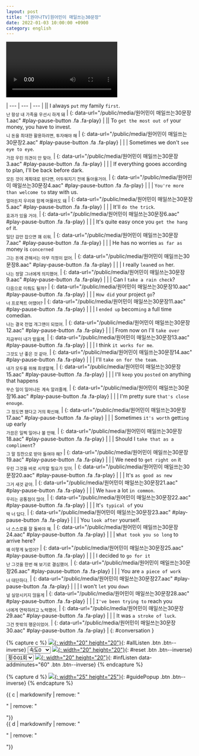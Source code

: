```yaml
---
layout: post
title: "[권아나TV]원어민이 매일쓰는30문장"
date: 2022-01-03 10:00:00 +0900
category: english
---
```


<div class="video-container">
    <video id="player" class="video-js vjs-default-skin vjs-big-play-centered" data-json="/public/json/원어민이 매일쓰는30문장.json"></video>
</div>

| --- | --- | --- |
|| I always ``put`` my family ``first``.<br /><sub>난 항상 내 가족을 우선시 하게 돼</sub> | [](#){: data-url="/public/media/원어민이 매일쓰는30문장1.aac" #play-pause-button .fa .fa-play} |
|| To ``get the most out of`` your money, you have to invest.<br /><sub>니 돈을 최대한 활용하려면, 투자해야 해</sub> | [](#){: data-url="/public/media/원어민이 매일쓰는30문장2.aac" #play-pause-button .fa .fa-play} |
| | Sometimes we don't ``see eye to eye``.<br /><sub>가끔 우린 의견이 안 맞아.</sub> | [](#){: data-url="/public/media/원어민이 매일쓰는30문장3.aac" #play-pause-button .fa .fa-play} |
| | If everything gooes according to plan, I'll be back before dark.<br /><sub>모든 것이 계획대로 된다면, 어두워지기 전에 돌아올거야.</sub> | [](#){: data-url="/public/media/원어민이 매일쓰는30문장4.aac" #play-pause-button .fa .fa-play} |
| | ``You're more than welcome to`` stay with us.<br /><sub>얼마든지 우리와 함께 머물러도 돼</sub> | [](#){: data-url="/public/media/원어민이 매일쓰는30문장5.aac" #play-pause-button .fa .fa-play} |
| | It'll ``do the trick``.<br /><sub>효과가 있을 거야.</sub> | [](#){: data-url="/public/media/원어민이 매일쓰는30문장6.aac" #play-pause-button .fa .fa-play} |
| | It's quite easy once you ``get the hang of`` it.<br /><sub>일단 감만 잡으면 꽤 쉬워.</sub> | [](#){: data-url="/public/media/원어민이 매일쓰는30문장7.aac" #play-pause-button .fa .fa-play} |
| | He has no worries ``as far as`` money is ``concerned``<br /><sub>그는 돈에 관해서는 아무 걱정이 없어.</sub> | [](#){: data-url="/public/media/원어민이 매일쓰는30문장8.aac" #play-pause-button .fa .fa-play} |
| | I really ``lean``ed ``on`` her.<br /><sub>나는 정말 그녀에게 의지했어.</sub> | [](#){: data-url="/public/media/원어민이 매일쓰는30문장9.aac" #play-pause-button .fa .fa-play} |
| | Can I ``take a rain check``?<br /><sub>다음으로 미뤄도 될까?</sub> | [](#){: data-url="/public/media/원어민이 매일쓰는30문장10.aac" #play-pause-button .fa .fa-play} |
| | ``How did`` your project ``go``?<br /><sub>너 프로젝트 어땠어?</sub> | [](#){: data-url="/public/media/원어민이 매일쓰는30문장11.aac" #play-pause-button .fa .fa-play} |
| | I ``ended up`` becom``ing`` a full time comedian.<br /><sub>나는 결국 전업 개그맨이 되었어.</sub> | [](#){: data-url="/public/media/원어민이 매일쓰는30문장12.aac" #play-pause-button .fa .fa-play} |
| | From now on I'll ``take over``<br /><sub>지금부터 내가 맡을께.</sub> | [](#){: data-url="/public/media/원어민이 매일쓰는30문장13.aac" #play-pause-button .fa .fa-play} |
| | I think ``it works for me``.<br /><sub>그것도 난 좋은 것 같아.</sub> | [](#){: data-url="/public/media/원어민이 매일쓰는30문장14.aac" #play-pause-button .fa .fa-play} |
| | I'll ``take on for the team``.<br /><sub>내가 모두를 위해 희생할께.</sub> | [](#){: data-url="/public/media/원어민이 매일쓰는30문장15.aac" #play-pause-button .fa .fa-play} |
| | I'll ``keep`` you ``posted`` on anything that happens<br /><sub>무슨 일이 일어나든 계속 알려줄께.</sub> | [](#){: data-url="/public/media/원어민이 매일쓰는30문장16.aac" #play-pause-button .fa .fa-play} |
| | I'm pretty sure ``that's close enouge``.<br /><sub>그 정도면 됐다고 거의 확신해.</sub> | [](#){: data-url="/public/media/원어민이 매일쓰는30문장17.aac" #play-pause-button .fa .fa-play} |
| | Sometimes ``it's worth`` gett``ing`` up early<br /><sub>가끔은 일찍 일어나 볼 만해.</sub> | [](#){: data-url="/public/media/원어민이 매일쓰는30문장18.aac" #play-pause-button .fa .fa-play} |
| | Should I ``take that as a compliment``?<br /><sub>그 말 칭찬으로 받아 들여야 해?</sub> | [](#){: data-url="/public/media/원어민이 매일쓰는30문장19.aac" #play-pause-button .fa .fa-play} |
| | We need to ``get right on`` it<br /><sub>우린 그것을 바로 시작할 필요가 있어.</sub> | [](#){: data-url="/public/media/원어민이 매일쓰는30문장20.aac" #play-pause-button .fa .fa-play} |
| | It's ``as good as new``<br /><sub>그거 새것 같아.</sub> | [](#){: data-url="/public/media/원어민이 매일쓰는30문장21.aac" #play-pause-button .fa .fa-play} |
| | We ``have`` a lot ``in common``.<br /><sub>우리는 공통점이 많아.</sub> | [](#){: data-url="/public/media/원어민이 매일쓰는30문장22.aac" #play-pause-button .fa .fa-play} |
| | It'``s typical of`` you<br /><sub>딱 너 답다.</sub> | [](#){: data-url="/public/media/원어민이 매일쓰는30문장23.aac" #play-pause-button .fa .fa-play} |
| | You ``look after`` yourself.<br /><sub>너 스스로를 잘 돌봐야 해.</sub> | [](#){: data-url="/public/media/원어민이 매일쓰는30문장24.aac" #play-pause-button .fa .fa-play} |
| | ``What took you so long`` to arrive here?<br /><sub>왜 이렇게 늦었어?</sub> | [](#){: data-url="/public/media/원어민이 매일쓰는30문장25.aac" #play-pause-button .fa .fa-play} |
| | I decided to ``go for it``<br /><sub>난 그것을 한번 해 보기로 결심했어.</sub> | [](#){: data-url="/public/media/원어민이 매일쓰는30문장26.aac" #play-pause-button .fa .fa-play} |
| | You are ``a piece of work``<br /><sub>너 대단하다.</sub> | [](#){: data-url="/public/media/원어민이 매일쓰는30문장27.aac" #play-pause-button .fa .fa-play} |
| | I won't ``let`` you ``down``<br /><sub>널 실망시키지 않을게</sub> | [](#){: data-url="/public/media/원어민이 매일쓰는30문장28.aac" #play-pause-button .fa .fa-play} |
| | ``I've been trying to`` reach you<br /><sub>너에게 연락하려고 노력했어.</sub> | [](#){: data-url="/public/media/원어민이 매일쓰는30문장29.aac" #play-pause-button .fa .fa-play} |
| | It was ``a stroke of luck``.<br /><sub>그건 뜻밖의 행운이었어.</sub> | [](#){: data-url="/public/media/원어민이 매일쓰는30문장30.aac" #play-pause-button .fa .fa-play} |
{: #conversation }

{% capture c %}
  [![](/public/icon/sorting-order-button.png){: width="20" height="20"}](#){: #allListen .btn .btn--inverse}
  <select id="playbackspeed">
    <option value="2.0">속도+2</option>
    <option value="1.5">속도+1</option>
    <option value="1.0" selected>속도0</option>
    <option value="0.75">속도-1</option>
    <option value="0.5">속도-2</option>
  </select>
  [![](/public/icon/reset-button.png){: width="20" height="20"}](#){: #reset .btn .btn--inverse}
  <select id="ringsToPlay">
    <option value="1">횟수01회</option>
    <option value="2">횟수02회</option>
    <option value="3">횟수03회</option>
    <option value="4">횟수04회</option>
    <option value="5">횟수05회</option>
    <option value="7">횟수07회</option>
    <option value="10">횟수10회</option>
  </select>
  [![](/public/icon/repeat-button.png){: width="20" height="20"}](#){: #infListen data-addminutes="60" .btn .btn--inverse}
{% endcapture %}

{% capture d %}
[![](/public/icon/open-popup-button.png){: width="25" height="25"}](#){: #guidePopup .btn .btn--inverse}
{% endcapture %}

<div class="bottom-bar">
  <div class="bottom-bar1"></div>
  <div class="bottom-bar2">{{ c | markdownify | remove: "<p>" | remove: "</p>"}}</div>
  <div class="bottom-bar3">{{ d | markdownify | remove: "<p>" | remove: "</p>"}}</div>
</div>